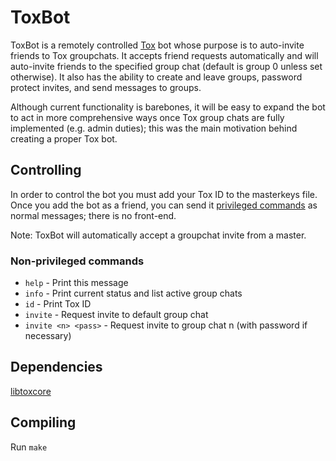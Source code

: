 # ToxBot
ToxBot is a remotely controlled [Tox](https://tox.im) bot whose purpose is to auto-invite friends to Tox groupchats. It accepts friend requests automatically and will auto-invite friends to the specified group chat (default is group 0 unless set otherwise). It also has the ability to create and leave groups, password protect invites, and send messages to groups.

Although current functionality is barebones, it will be easy to expand the bot to act in more comprehensive ways once Tox group chats are fully implemented (e.g. admin duties); this was the main motivation behind creating a proper Tox bot.

## Controlling
In order to control the bot you must add your Tox ID to the masterkeys file. Once you add the bot as a friend, you can send it [privileged commands](https://github.com/JFreegman/ToxBot/blob/master/commands.txt) as normal messages; there is no front-end.

Note: ToxBot will automatically accept a groupchat invite from a master.

### Non-privileged commands
* `help` - Print this message
* `info` - Print current status and list active group chats
* `id` - Print Tox ID
* `invite` - Request invite to default group chat
* `invite <n> <pass>` - Request invite to group chat n (with password if necessary)

## Dependencies
[libtoxcore](https://github.com/irungentoo/toxcore)

## Compiling
Run `make`
